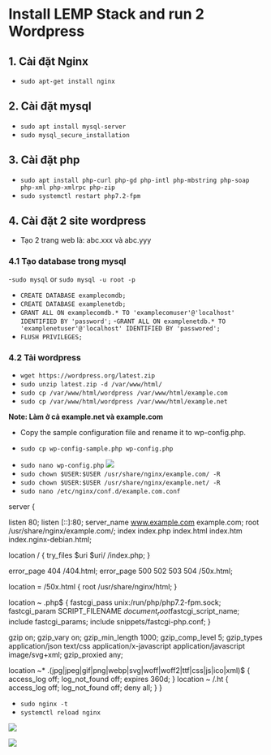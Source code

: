 # Install LEMP Stack and run 2 Wordpress 
## 1. Cài đặt Nginx
- `sudo apt-get install nginx`

## 2. Cài đặt mysql
- `sudo apt install mysql-server`
- `sudo mysql_secure_installation`

## 3. Cài đặt php
- `sudo apt install php-curl php-gd php-intl php-mbstring php-soap php-xml php-xmlrpc php-zip`
- `sudo systemctl restart php7.2-fpm`

## 4. Cài đặt 2 site wordpress

- Tạo 2 trang web là: abc.xxx và abc.yyy

### 4.1 Tạo database trong mysql
-`sudo mysql` or `sudo mysql -u root -p`
- `CREATE DATABASE examplecomdb;`
- `CREATE DATABASE examplenetdb;`
- `GRANT ALL ON examplecomdb.* TO 'examplecomuser'@'localhost' IDENTIFIED BY 'password';`
-`GRANT ALL ON examplenetdb.* TO 'examplenetuser'@'localhost' IDENTIFIED BY 'passwored';`
- `FLUSH PRIVILEGES;`

### 4.2 Tải wordpress
- `wget https://wordpress.org/latest.zip`
- `sudo unzip latest.zip -d /var/www/html/`
- `sudo cp /var/www/html/wordpress /var/www/html/example.com`
- `sudo cp /var/www/html/wordpress /var/www/html/example.net`

**Note: Làm ở cả example.net và example.com**
- Copy the sample configuration file and rename it to wp-config.php.
 + `sudo cp wp-config-sample.php wp-config.php`
- `sudo nano wp-config.php`
![](https://i.ibb.co/0m9yS4G/Screenshot-from-2020-08-15-00-03-56.png)
- `sudo chown $USER:$USER /usr/share/nginx/example.com/ -R`
- `sudo chown $USER:$USER /usr/share/nginx/example.net/ -R`
- `sudo nano /etc/nginx/conf.d/example.com.conf`

server {
  
  listen 80;
  listen [::]:80;
  server_name www.example.com example.com;
  root /usr/share/nginx/example.com/;
  index index.php index.html index.htm index.nginx-debian.html;

  location / {
    try_files $uri $uri/ /index.php;
  }

  error_page 404 /404.html;
  error_page 500 502 503 504 /50x.html;

  location = /50x.html {
    root /usr/share/nginx/html;
  }

  location ~ \.php$ {
    fastcgi_pass unix:/run/php/php7.2-fpm.sock;
    fastcgi_param SCRIPT_FILENAME $document_root$fastcgi_script_name;
    include fastcgi_params;
    include snippets/fastcgi-php.conf;
  }

  gzip on;
  gzip_vary on;
  gzip_min_length 1000;
  gzip_comp_level 5;
  gzip_types application/json text/css application/x-javascript application/javascript image/svg+xml;
  gzip_proxied any;

  
  location ~* \.(jpg|jpeg|gif|png|webp|svg|woff|woff2|ttf|css|js|ico|xml)$ {
       access_log        off;
       log_not_found     off;
       expires           360d;
  }
  location ~ /\.ht {
      access_log off;
      log_not_found off;
      deny all;
  }
}
- `sudo nginx -t `
- `systemctl reload nginx `

![](https://i.ibb.co/PZ7qLBT/Screenshot-from-2020-08-14-23-46-27.png)

![](https://i.ibb.co/thdZQzj/wpxxx.png)
